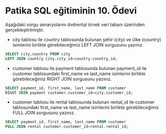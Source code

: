 # Patika SQL eğitiminin 10. Ödevi


Aşağıdaki sorgu senaryolarını dvdrental örnek veri tabanı üzerinden gerçekleştirilmiştir.

- city tablosu ile country tablosunda bulunan şehir (city) ve ülke (country) isimlerini birlikte görebileceğimiz LEFT JOIN sorgusunu yazınız.

```sql
SELECT city,country FROM city
LEFT JOIN country city.city_id=country.country_id;
```
- customer tablosu ile payment tablosunda bulunan payment_id ile customer tablosundaki first_name ve last_name isimlerini birlikte görebileceğimiz RIGHT JOIN sorgusunu yazınız.

```sql
SELECT payment_id, first_name, last_name FROM customer
RİGHT JOIN payment customer.customer_id=city.customer_id;
```
- customer tablosu ile rental tablosunda bulunan rental_id ile customer tablosundaki first_name ve last_name isimlerini birlikte görebileceğimiz FULL JOIN sorgusunu yazınız.

```sql
SELECT payment_id, first_name, last_name FROM customer
FULL JOIN rental customer.customer_id=rental.rental_id;
```
